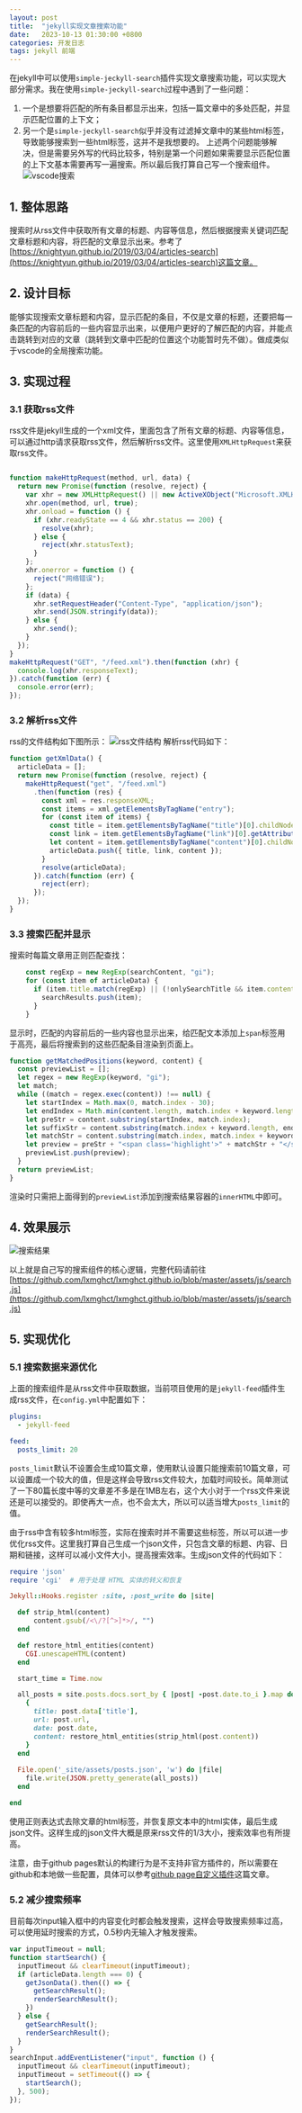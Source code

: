```yaml
---
layout: post
title:  "jekyll实现文章搜索功能"
date:   2023-10-13 01:30:00 +0800
categories: 开发日志
tags: jekyll 前端
---
```

在jekyll中可以使用`simple-jeckyll-search`插件实现文章搜索功能，可以实现大部分需求。我在使用`simple-jeckyll-search`过程中遇到了一些问题：
1. 一个是想要将匹配的所有条目都显示出来，包括一篇文章中的多处匹配，并显示匹配位置的上下文；
2. 另一个是`simple-jeckyll-search`似乎并没有过滤掉文章中的某些html标签，导致能够搜索到一些html标签，这并不是我想要的。
上述两个问题能够解决，但是需要另外写的代码比较多，特别是第一个问题如果需要显示匹配位置的上下文基本需要再写一遍搜索。所以最后我打算自己写一个搜索组件。
![vscode搜索](/post_assets/images/2023/10/13-vscode-global-search.png)

## 1. 整体思路
搜索时从rss文件中获取所有文章的标题、内容等信息，然后根据搜索关键词匹配文章标题和内容，将匹配的文章显示出来。参考了[https://knightyun.github.io/2019/03/04/articles-search](https://knightyun.github.io/2019/03/04/articles-search)这篇文章。

## 2. 设计目标
能够实现搜索文章标题和内容，显示匹配的条目，不仅是文章的标题，还要把每一条匹配的内容前后的一些内容显示出来，以便用户更好的了解匹配的内容，并能点击跳转到对应的文章（跳转到文章中匹配的位置这个功能暂时先不做）。做成类似于vscode的全局搜索功能。

## 3. 实现过程
### 3.1 获取rss文件
rss文件是jekyll生成的一个xml文件，里面包含了所有文章的标题、内容等信息，可以通过http请求获取rss文件，然后解析rss文件。这里使用`XMLHttpRequest`来获取rss文件。
```javascript

function makeHttpRequest(method, url, data) {
  return new Promise(function (resolve, reject) {
    var xhr = new XMLHttpRequest() || new ActiveXObject("Microsoft.XMLHTTP");
    xhr.open(method, url, true);
    xhr.onload = function () {
      if (xhr.readyState == 4 && xhr.status == 200) {
        resolve(xhr);
      } else {
        reject(xhr.statusText);
      }
    };
    xhr.onerror = function () {
      reject("网络错误");
    };
    if (data) {
      xhr.setRequestHeader("Content-Type", "application/json");
      xhr.send(JSON.stringify(data));
    } else {
      xhr.send();
    }
  });
}
makeHttpRequest("GET", "/feed.xml").then(function (xhr) {
  console.log(xhr.responseText);
}).catch(function (err) {
  console.error(err);
});
```

### 3.2 解析rss文件
rss的文件结构如下图所示：
![rss文件结构](/post_assets/images/2023/10/13-rss-structure.png)
解析rss代码如下：
```javascript
function getXmlData() {
  articleData = [];
  return new Promise(function (resolve, reject) {
    makeHttpRequest("get", "/feed.xml")
      .then(function (res) {
        const xml = res.responseXML;
        const items = xml.getElementsByTagName("entry");
        for (const item of items) {
          const title = item.getElementsByTagName("title")[0].childNodes[0].nodeValue;
          const link = item.getElementsByTagName("link")[0].getAttribute("href");
          let content = item.getElementsByTagName("content")[0].childNodes[0].nodeValue.replace(/<.*?>/g, "");
          articleData.push({ title, link, content });
        }
        resolve(articleData);
      }).catch(function (err) {
        reject(err);
      });
  });
}
```

### 3.3 搜索匹配并显示
搜索时每篇文章用正则匹配查找：
```javascript
    const regExp = new RegExp(searchContent, "gi");
    for (const item of articleData) {
      if (item.title.match(regExp) || (!onlySearchTitle && item.content.match(regExp))) {
        searchResults.push(item);
      }
    }
```
显示时，匹配的内容前后的一些内容也显示出来，给匹配文本添加上`span`标签用于高亮，最后将搜索到的这些匹配条目渲染到页面上。
```javascript
function getMatchedPositions(keyword, content) {
  const previewList = [];
  let regex = new RegExp(keyword, "gi");
  let match;
  while ((match = regex.exec(content)) !== null) {
    let startIndex = Math.max(0, match.index - 30);
    let endIndex = Math.min(content.length, match.index + keyword.length + 40);
    let preStr = content.substring(startIndex, match.index);
    let suffixStr = content.substring(match.index + keyword.length, endIndex);
    let matchStr = content.substring(match.index, match.index + keyword.length);
    let preview = preStr + "<span class='highlight'>" + matchStr + "</span>" + suffixStr;
    previewList.push(preview);
  }
  return previewList;
}
```
渲染时只需把上面得到的`previewList`添加到搜索结果容器的`innerHTML`中即可。

## 4. 效果展示
![搜索结果](/post_assets/images/2023/10/13-search-preview.png)

以上就是自己写的搜索组件的核心逻辑，完整代码请前往[https://github.com/lxmghct/lxmghct.github.io/blob/master/assets/js/search.js](https://github.com/lxmghct/lxmghct.github.io/blob/master/assets/js/search.js)

## 5. 实现优化
### 5.1 搜索数据来源优化
上面的搜索组件是从rss文件中获取数据，当前项目使用的是`jekyll-feed`插件生成rss文件，在`config.yml`中配置如下：
```yaml
plugins:
  - jekyll-feed

feed:
  posts_limit: 20
```

`posts_limit`默认不设置会生成10篇文章，使用默认设置只能搜索前10篇文章，可以设置成一个较大的值，但是这样会导致rss文件较大，加载时间较长。简单测试了一下80篇长度中等的文章差不多是在1MB左右，这个大小对于一个rss文件来说还是可以接受的。即使再大一点，也不会太大，所以可以适当增大`posts_limit`的值。


由于rss中含有较多html标签，实际在搜索时并不需要这些标签，所以可以进一步优化rss文件。这里我打算自己生成一个json文件，只包含文章的标题、内容、日期和链接，这样可以减小文件大小，提高搜索效率。生成json文件的代码如下：

```ruby
require 'json'
require 'cgi'  # 用于处理 HTML 实体的转义和恢复

Jekyll::Hooks.register :site, :post_write do |site|

  def strip_html(content)
      content.gsub(/<\/?[^>]*>/, "")
  end

  def restore_html_entities(content)
    CGI.unescapeHTML(content)
  end

  start_time = Time.now

  all_posts = site.posts.docs.sort_by { |post| -post.date.to_i }.map do |post|
    {
      title: post.data['title'],
      url: post.url,
      date: post.date,
      content: restore_html_entities(strip_html(post.content))
    }
  end
  
  File.open('_site/assets/posts.json', 'w') do |file|
    file.write(JSON.pretty_generate(all_posts))
  end

end
```
使用正则表达式去除文章的html标签，并恢复原文本中的html实体，最后生成json文件。这样生成的json文件大概是原来rss文件的1/3大小，搜索效率也有所提高。


注意，由于github pages默认的构建行为是不支持非官方插件的，所以需要在github和本地做一些配置，具体可以参考[github page自定义插件](../../../../技术探索/2023/10/13/github-page自定义插件.html)这篇文章。


### 5.2 减少搜索频率
目前每次input输入框中的内容变化时都会触发搜索，这样会导致搜索频率过高，可以使用延时搜索的方式，0.5秒内无输入才触发搜索。
```javascript
var inputTimeout = null;
function startSearch() {
  inputTimeout && clearTimeout(inputTimeout);
  if (articleData.length === 0) {
    getJsonData().then(() => {
      getSearchResult();
      renderSearchResult();
    })
  } else {
    getSearchResult();
    renderSearchResult();
  }
}
searchInput.addEventListener("input", function () {
  inputTimeout && clearTimeout(inputTimeout);
  inputTimeout = setTimeout(() => {
    startSearch();
  }, 500);
});
```

